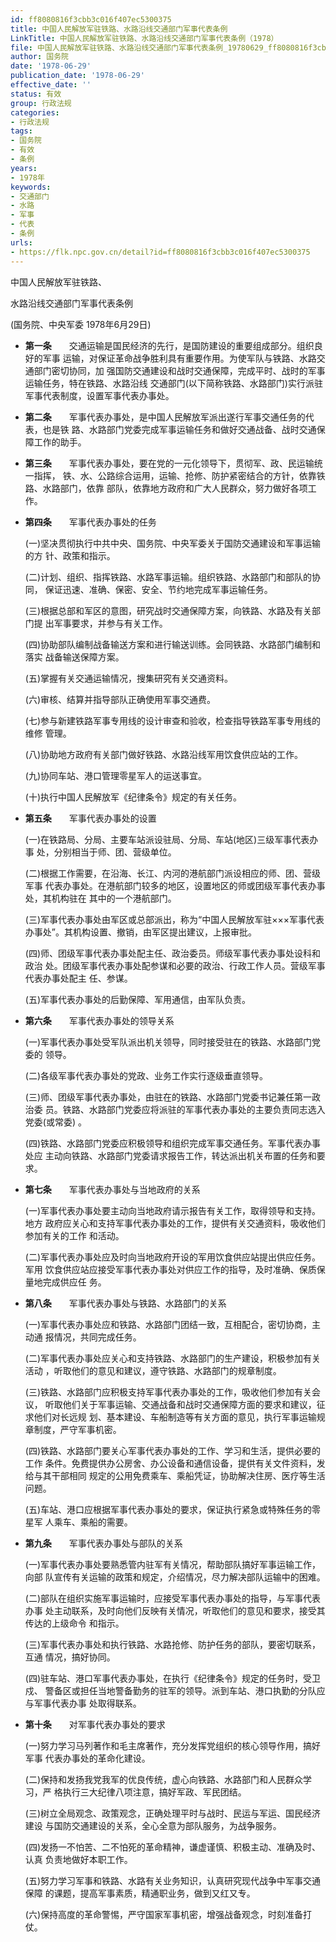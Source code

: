 ```yaml
---
id: ff8080816f3cbb3c016f407ec5300375
title: 中国人民解放军驻铁路、水路沿线交通部门军事代表条例
LinkTitle: 中国人民解放军驻铁路、水路沿线交通部门军事代表条例（1978）
file: 中国人民解放军驻铁路、水路沿线交通部门军事代表条例_19780629_ff8080816f3cbb3c016f407ec5300375.docx
author: 国务院
date: '1978-06-29'
publication_date: '1978-06-29'
effective_date: ''
status: 有效
group: 行政法规
categories:
- 行政法规
tags:
- 国务院
- 有效
- 条例
years:
- 1978年
keywords:
- 交通部门
- 水路
- 军事
- 代表
- 条例
urls:
- https://flk.npc.gov.cn/detail?id=ff8080816f3cbb3c016f407ec5300375
---
```


中国人民解放军驻铁路、

水路沿线交通部门军事代表条例

(国务院、中央军委 1978年6月29日)

- **第一条**　　交通运输是国民经济的先行，是国防建设的重要组成部分。组织良好的军事 运输，对保证革命战争胜利具有重要作用。为使军队与铁路、水路交通部门密切协同，加 强国防交通建设和战时交通保障，完成平时、战时的军事运输任务，特在铁路、水路沿线 交通部门(以下简称铁路、水路部门)实行派驻军事代表制度，设置军事代表办事处。

- **第二条**　　军事代表办事处，是中国人民解放军派出遂行军事交通任务的代表，也是铁 路、水路部门党委完成军事运输任务和做好交通战备、战时交通保障工作的助手。

- **第三条**　　军事代表办事处，要在党的一元化领导下，贯彻军、政、民运输统一指挥， 铁、水、公路综合运用，运输、抢修、防护紧密结合的方针，依靠铁路、水路部门，依靠 部队，依靠地方政府和广大人民群众，努力做好各项工作。

- **第四条**　　军事代表办事处的任务

  (一)坚决贯彻执行中共中央、国务院、中央军委关于国防交通建设和军事运输的方 针、政策和指示。

  (二)计划、组织、指挥铁路、水路军事运输。组织铁路、水路部门和部队的协同， 保证迅速、准确、保密、安全、节约地完成军事运输任务。

  (三)根据总部和军区的意图，研究战时交通保障方案，向铁路、水路及有关部门提 出军事要求，并参与有关工作。

  (四)协助部队编制战备输送方案和进行输送训练。会同铁路、水路部门编制和落实 战备输送保障方案。

  (五)掌握有关交通运输情况，搜集研究有关交通资料。

  (六)审核、结算并指导部队正确使用军事交通费。

  (七)参与新建铁路军事专用线的设计审查和验收，检查指导铁路军事专用线的维修 管理。

  (八)协助地方政府有关部门做好铁路、水路沿线军用饮食供应站的工作。

  (九)协同车站、港口管理零星军人的运送事宜。

  (十)执行中国人民解放军《纪律条令》规定的有关任务。

- **第五条**　　军事代表办事处的设置

  (一)在铁路局、分局、主要车站派设驻局、分局、车站(地区)三级军事代表办事 处，分别相当于师、团、营级单位。

  (二)根据工作需要，在沿海、长江、内河的港航部门派设相应的师、团、营级军事 代表办事处。在港航部门较多的地区，设置地区的师或团级军事代表办事处，其机构驻在 其中的一个港航部门。

  (三)军事代表办事处由军区或总部派出，称为“中国人民解放军驻×××军事代表 办事处”。其机构设置、撤销，由军区提出建议，上报审批。

  (四)师、团级军事代表办事处配主任、政治委员。师级军事代表办事处设科和政治 处。团级军事代表办事处配参谋和必要的政治、行政工作人员。营级军事代表办事处配主 任、参谋。

  (五)军事代表办事处的后勤保障、军用通信，由军队负责。

- **第六条**　　军事代表办事处的领导关系

  (一)军事代表办事处受军队派出机关领导，同时接受驻在的铁路、水路部门党委的 领导。

  (二)各级军事代表办事处的党政、业务工作实行逐级垂直领导。

  (三)师、团级军事代表办事处，由驻在的铁路、水路部门党委书记兼任第一政治委 员。铁路、水路部门党委应将派驻的军事代表办事处的主要负责同志选入党委(或常委) 。

  (四)铁路、水路部门党委应积极领导和组织完成军事交通任务。军事代表办事处应 主动向铁路、水路部门党委请求报告工作，转达派出机关布置的任务和要求。

- **第七条**　　军事代表办事处与当地政府的关系

  (一)军事代表办事处要主动向当地政府请示报告有关工作，取得领导和支持。地方 政府应关心和支持军事代表办事处的工作，提供有关交通资料，吸收他们参加有关的工作 和活动。

  (二)军事代表办事处应及时向当地政府开设的军用饮食供应站提出供应任务。军用 饮食供应站应接受军事代表办事处对供应工作的指导，及时准确、保质保量地完成供应任 务。

- **第八条**　　军事代表办事处与铁路、水路部门的关系

  (一)军事代表办事处应和铁路、水路部门团结一致，互相配合，密切协商，主动通 报情况，共同完成任务。

  (二)军事代表办事处应关心和支持铁路、水路部门的生产建设，积极参加有关活动 ，听取他们的意见和建议，遵守铁路、水路部门的规章制度。

  (三)铁路、水路部门应积极支持军事代表办事处的工作，吸收他们参加有关会议， 听取他们关于军事运输、交通战备和战时交通保障方面的要求和建议，征求他们对长远规 划、基本建设、车船制造等有关方面的意见，执行军事运输规章制度，严守军事机密。

  (四)铁路、水路部门要关心军事代表办事处的工作、学习和生活，提供必要的工作 条件。免费提供办公房舍、办公设备和通信设备，提供有关文件资料，发给与其干部相同 规定的公用免费乘车、乘船凭证，协助解决住房、医疗等生活问题。

  (五)车站、港口应根据军事代表办事处的要求，保证执行紧急或特殊任务的零星军 人乘车、乘船的需要。

- **第九条**　　军事代表办事处与部队的关系

  (一)军事代表办事处要熟悉管内驻军有关情况，帮助部队搞好军事运输工作，向部 队宣传有关运输的政策和规定，介绍情况，尽力解决部队运输中的困难。

  (二)部队在组织实施军事运输时，应接受军事代表办事处的指导，与军事代表办事 处主动联系，及时向他们反映有关情况，听取他们的意见和要求，接受其传达的上级命令 和指示。

  (三)军事代表办事处和执行铁路、水路抢修、防护任务的部队，要密切联系，互通 情况，搞好协同。

  (四)驻车站、港口军事代表办事处，在执行《纪律条令》规定的任务时，受卫戍、 警备区或担任当地警备勤务的驻军的领导。派到车站、港口执勤的分队应与军事代表办事 处取得联系。

- **第十条**　　对军事代表办事处的要求

  (一)努力学习马列著作和毛主席著作，充分发挥党组织的核心领导作用，搞好军事 代表办事处的革命化建设。

  (二)保持和发扬我党我军的优良传统，虚心向铁路、水路部门和人民群众学习，严 格执行三大纪律八项注意，搞好军政、军民团结。

  (三)树立全局观念、政策观念，正确处理平时与战时、民运与军运、国民经济建设 与国防交通建设的关系，全心全意为部队服务，为战争服务。

  (四)发扬一不怕苦、二不怕死的革命精神，谦虚谨慎、积极主动、准确及时、认真 负责地做好本职工作。

  (五)努力学习军事和铁路、水路有关业务知识，认真研究现代战争中军事交通保障 的课题，提高军事素质，精通职业务，做到又红又专。

  (六)保持高度的革命警惕，严守国家军事机密，增强战备观念，时刻准备打仗。
